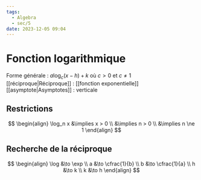```yaml
---
tags:
  - Algebra
  - sec/5
date: 2023-12-05 09:04
---
```


# Fonction logarithmique

Forme générale : $a\log_c (x - h) + k$ où $c > 0$ et $c \ne 1$
[[réciproque|Réciproque]] : [[fonction exponentielle]]
[[asymptote|Asymptotes]] : verticale

## Restrictions

$$
\begin{align}
\log_n x &\implies x > 0 \\
&\implies n > 0 \\
&\implies n \ne 1
\end{align}
$$

## Recherche de la réciproque

$$
\begin{align}
\log &\to \exp \\
a &\to \cfrac{1}{b} \\
b &\to \cfrac{1}{a} \\
h &\to k \\
k &\to h
\end{align}
$$